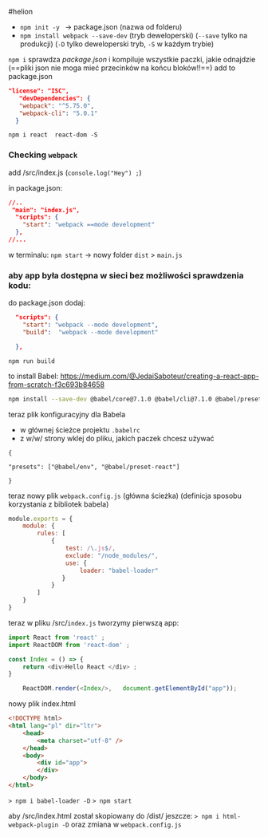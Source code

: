 #helion

- `npm init -y ` -> package.json (nazwa od folderu)
- `npm install webpack --save-dev` (tryb deweloperski) (`--save` tylko na produkcji) (`-D` tylko deweloperski tryb, `-S` w każdym trybie)

`npm i`  sprawdza *package.json* i kompiluje wszystkie paczki, jakie odnajdzie (==pliki json nie moga mieć przecinków na końcu bloków!!==)
add to package.json
```json
"license": "ISC",
   "devDependencies": {
   "webpack": "^5.75.0",
   "webpack-cli": "5.0.1"
  }
```
`npm i react  react-dom -S`

### Checking `webpack`
add /src/index.js (`console.log("Hey") ;`)

in package.json:
```json
//..
 "main": "index.js",
  "scripts": {
    "start": "webpack ==mode development"
  },
//...
```

w terminalu: `npm start` -> nowy folder `dist` > `main.js`


### aby app była dostępna w sieci bez możliwości sprawdzenia kodu:
do package.json dodaj:
```json
  "scripts": {
    "start": "webpack --mode development",
    "build":  "webpack --mode development"

  },
```

`npm run build`

to install Babel:
https://medium.com/@JedaiSaboteur/creating-a-react-app-from-scratch-f3c693b84658
```bash
npm install --save-dev @babel/core@7.1.0 @babel/cli@7.1.0 @babel/preset-env@7.1.0 @babel/preset-react@7.0.0
```

teraz plik konfiguracyjny dla Babela
- w głównej ścieżce projektu `.babelrc`
- z w/w/ strony wklej do pliku, jakich paczek chcesz używać
```
{

"presets": ["@babel/env", "@babel/preset-react"]

}
```


teraz nowy plik `webpack.config.js` (główna ścieżka) (definicja sposobu korzystania z bibliotek babela)
```js
module.exports = {
    module: {
        rules: [
            {
                test: /\.js$/,
                exclude: "/node_modules/",
                use: {
                    loader: "babel-loader"
               }
            }
        ]
    }
}
```

teraz w pliku /src/`index.js` tworzymy pierwszą app:
```js
import React from 'react' ;
import ReactDOM from 'react-dom' ;

const Index = () => {
    return <div>Hello React </div> ;
}

	ReactDOM.render(<Index/>,   document.getElementById("app"));
```

nowy plik index.html
```html
<!DOCTYPE html>
<html lang="pl" dir="ltr">
    <head>
        <meta charset="utf-8" />
    </head>
    <body>
        <div id="app">
        </div>
    </body>
</html>
```

`> npm i babel-loader -D`
`> npm start `

aby /src/index.html został skopiowany do /dist/ jeszcze:
`> npm i html-webpack-plugin -D`
oraz zmiana w `webpack.config.js`


































